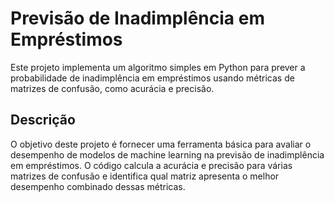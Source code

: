 # Previsão de Inadimplência em Empréstimos

Este projeto implementa um algoritmo simples em Python para prever a probabilidade de inadimplência em empréstimos usando métricas de matrizes de confusão, como acurácia e precisão.

## Descrição

O objetivo deste projeto é fornecer uma ferramenta básica para avaliar o desempenho de modelos de machine learning na previsão de inadimplência em empréstimos. O código calcula a acurácia e precisão para várias matrizes de confusão e identifica qual matriz apresenta o melhor desempenho combinado dessas métricas.